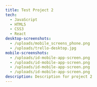 ```yaml
---
title: Test Project 2
tech:
  - JavaScript
  - HTML5
  - CSS3
  - React
desktop-screenshots:
  - /uploads/mobile_screens_phone.png
  - /uploads/trello-desktop.jpg
mobile-screenshots:
  - /uploads/id-mobile-app-screen.png
  - /uploads/id-mobile-app-screen.png
  - /uploads/id-mobile-app-screen.png
  - /uploads/id-mobile-app-screen.png
description: Description for project 2
---
```


